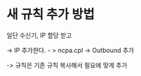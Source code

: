 # 새 규칙 추가 방법

일단 수신기, IP 할당 받고

-> IP 추가한다. - > ncpa.cpl -> Outbound 추가

-> 규칙은 기존 규칙 복사해서 필요에 맞게 추가

